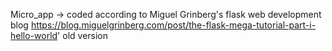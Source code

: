 Micro_app -> coded according to Miguel Grinberg's flask web development blog
https://blog.miguelgrinberg.com/post/the-flask-mega-tutorial-part-i-hello-world'
old version
